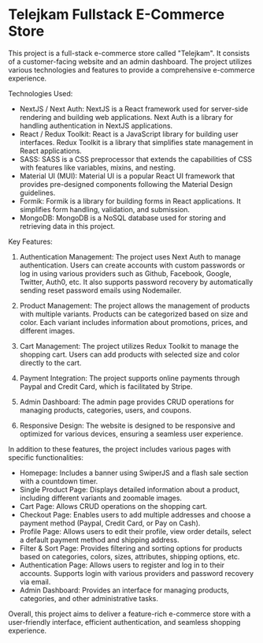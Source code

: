 # **Telejkam Fullstack E-Commerce Store**

This project is a full-stack e-commerce store called "Telejkam". It consists of a customer-facing website and an admin dashboard. The project utilizes various technologies and features to provide a comprehensive e-commerce experience.

Technologies Used:

- NextJS / Next Auth: NextJS is a React framework used for server-side rendering and building web applications. Next Auth is a library for handling authentication in NextJS applications.
- React / Redux Toolkit: React is a JavaScript library for building user interfaces. Redux Toolkit is a library that simplifies state management in React applications.
- SASS: SASS is a CSS preprocessor that extends the capabilities of CSS with features like variables, mixins, and nesting.
- Material UI (MUI): Material UI is a popular React UI framework that provides pre-designed components following the Material Design guidelines.
- Formik: Formik is a library for building forms in React applications. It simplifies form handling, validation, and submission.
- MongoDB: MongoDB is a NoSQL database used for storing and retrieving data in this project.

Key Features:

1. Authentication Management: The project uses Next Auth to manage authentication. Users can create accounts with custom passwords or log in using various providers such as Github, Facebook, Google, Twitter, Auth0, etc. It also supports password recovery by automatically sending reset password emails using Nodemailer.

2. Product Management: The project allows the management of products with multiple variants. Products can be categorized based on size and color. Each variant includes information about promotions, prices, and different images.

3. Cart Management: The project utilizes Redux Toolkit to manage the shopping cart. Users can add products with selected size and color directly to the cart.

4. Payment Integration: The project supports online payments through Paypal and Credit Card, which is facilitated by Stripe.

5. Admin Dashboard: The admin page provides CRUD operations for managing products, categories, users, and coupons.

6. Responsive Design: The website is designed to be responsive and optimized for various devices, ensuring a seamless user experience.

In addition to these features, the project includes various pages with specific functionalities:

- Homepage: Includes a banner using SwiperJS and a flash sale section with a countdown timer.
- Single Product Page: Displays detailed information about a product, including different variants and zoomable images.
- Cart Page: Allows CRUD operations on the shopping cart.
- Checkout Page: Enables users to add multiple addresses and choose a payment method (Paypal, Credit Card, or Pay on Cash).
- Profile Page: Allows users to edit their profile, view order details, select a default payment method and shipping address.
- Filter & Sort Page: Provides filtering and sorting options for products based on categories, colors, sizes, attributes, shipping options, etc.
- Authentication Page: Allows users to register and log in to their accounts. Supports login with various providers and password recovery via email.
- Admin Dashboard: Provides an interface for managing products, categories, and other administrative tasks.

Overall, this project aims to deliver a feature-rich e-commerce store with a user-friendly interface, efficient authentication, and seamless shopping experience.
